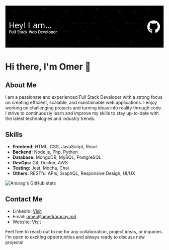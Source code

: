 ![Header](./header.png)


# Hi there, I'm Omer 👋

## About Me
I am a passionate and experienced Full Stack Developer with a strong focus on creating efficient, scalable, and maintainable web applications. I enjoy working on challenging projects and turning ideas into reality through code. I strive to continuously learn and improve my skills to stay up-to-date with the latest technologies and industry trends.

## Skills
- **Frontend:** HTML, CSS, JavaScript, React
- **Backend:** Node.js, Php, Python
- **Database:** MongoDB, MySQL, PostgreSQL
- **DevOps:** Git, Docker, AWS
- **Testing:** Jest, Mocha, Chai
- **Others:** RESTful APIs, GraphQL, Responsive Design, UI/UX


![Anurag's GitHub stats](https://github-readme-stats.vercel.app/api?username=bykuin&show_icons=true&theme=prussian)

## Contact Me
- LinkedIn: [Visit](https://www.linkedin.com/in/omer-karacay)
- Email: omer@omerkaracay.md
- Website: [Visit](https://omerkaracay.md)

Feel free to reach out to me for any collaboration, project ideas, or inquiries. I'm open to exciting opportunities and always ready to discuss new projects!


